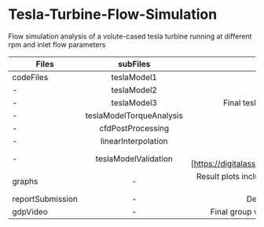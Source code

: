 # Tesla-Turbine-Flow-Simulation
Flow simulation analysis of a volute-cased tesla turbine running at different rpm and inlet flow parameters


| Files | subFiles | Descriptions |
| - | :---: | :---: |
| codeFiles | teslaModel1 | First tesla model code draft |
| - | teslaModel2 | Second tesla model code draft |
| - | teslaModel3 | Final tesla model codebase, inclusive of numerical simulation structures |
| - | teslaModelTorqueAnalysis | Further analysis on constant torque generator |
| - | cfdPostProcessing | CFD xy files management |
| - | linearInterpolation | Interpolation method used in several results |
| - | teslaModelValidation | Validation plots in accordance with Romanin's Thesis [https://digitalassets.lib.berkeley.edu/etd/ucb/text/Romanin_berkeley_0028E_13110.pdf] |
| graphs | - | Result plots including design optimisaiton, scaling effects, turbine performance and so on (Ordered accrodingly to report structure) |
| reportSubmission | - | Derivations, individual contribution and final project reports |
| gdpVideo | - | Final group video briefing project's objectives, methodology and result outputs |
